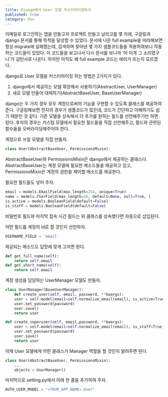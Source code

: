 ```yaml
---
title: Django에서 User 모델 커스터마이징하기
published: true
category: Dev
---
```

이메일로 로그인하는 앱을 만들고자 프로젝트 만들고 날리고를 몇 차례, 구글링과 django 문서를 통해 목적을 달성할 수 있었다. 문서에 나온 full example을 따라해보면 항상 migrate에 실패했는데, 검색하며 찾아낸 몇 가지 샘플코드들을 적용하여보니 작동하는 코드들이 있었다. 이 코드들을 보고나서 다시 문서를 보니까 '아 이게 그 소리였구나'가 감탄사로 나온다. 하지만 아직도 왜 full example 코드는 에러가 뜨는지 모르겠다.

django로 User 모델을 커스터마이징 하는 방법은 2가지가 있다.

1. django에서 제공하는 모델 확장해서 사용하기(AbstractUser,  UserManager)
2. 새로 모델 만들어 대체하기(AbstractBaseUser, BaseUserManager)

django는 두 가지 경우 모두 계정으로써의 기능을 구현할 수 있도록 클래스를 제공하여 준다. 구글링해보면 전자의 경우가 샘플코드가 많은데, 코드가 간단하고 이해하기도 쉽기 때문인 것 같다. 기존 모델을 상속해서 더 추가를 원하는 필드를 선언해주기만 하면 된다. 후자의 경우는 커스텀 모델에서 필요한 필드들을 직접 선언해주고, 필드와 관련된 함수들을 오버라이딩해주어야 한다.

계정으로 쓰일 모델을 직접 만들자.

```python
class User(AbstractBaseUser, PermissionsMixin):
```

AbstractBaseUser와 PermissionsMixin은 django에서 제공하는 클래스다. AbstractBaseUser는 계정 모델에 필요한 메소드들을 제공하고 있고, PermissionsMixin은 계정의 권한을 제어할 메소드를 제공한다.

필요한 필드들도 넣어 주자.

```python
email = models.EmailField(max_length=254, unique=True)
name = models.CharField(max_length=20, default=None, null=True, )
is_active = models.BooleanField(default=False)
is_staff = models.BooleanField(default=False)
```

비밀번호 필드와 마지막 접속 시간 필드는 위 클래스를 상속했다면 자동으로 삽입된다.

어떤 필드를 계정의 id로 할 것인지 선언하자.

```python
USERNAME_FIELD = 'email'
```

제공되는 메소드도 입맛에 맞게 고치면 된다. 

```python
def get_full_name(self):
    return self.email
def get_short_name(self):
    return self.email
```

계정 생성을 담당하는 UserManager 모델도 만들자.

```python
class UserManager(BaseUserManager):
    def create_user(self, email, password, **kwargs):
    user = self.model(email=self.normalize_email(email), is_active=True, **kwargs)
    user.set_password(password)
    user.save()
    return user

def create_superuser(self, email,password, **kwargs):
    user = self.model(email=self.normalize_email(email), is_staff=True, is_superuser=True, is_active=True, **kwargs)
    user.set_password(password)
    user.save()
    return user
```

이제 User 모델에게 어떤 클래스가 Manager 역할을 할 것인지 알려주면 된다.

```python
class User(AbstractBaseUser, PermissionsMixin):
    ...
    objects = UserManager()
```

마지막으로 setting.py에서 아래 한 줄을 추가하여 주자.

```python
AUTH_USER_MODEL = "<YOUR_APP_NAME>.User"
```
